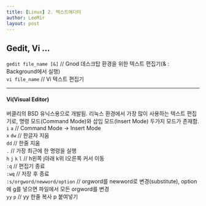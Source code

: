 ```yaml
---
title: [Linux] 2. 텍스트에디터
author: LeeMir
layout: post
---
```


## Gedit, Vi ...
`gedit file_name [&]` // Gnod 데스크탑 환경을 위한 텍스트 편집기(& : Background에서 실행)<br>
`vi file_name` // Vi 텍스트 편집기
- - -

#### Vi(Visual Editor)
버클리의 BSD 유닉스용으로 개발됨. 리눅스 환경에서 가장 많이 사용하는 텍스트 편집기로, 명령 모드(Command Mode)와 삽입 모드(Insert Mode) 두가지 모드가 존재함.<br>
`i` `a` // Command Mode -> Insert Mode<br>
`x` `dw` // 한글자 지움<br>
`dd` // 한줄 지움<br>
`.` // 가장 최근에 한 명령을 실행<br>
`h` `j` `k` `l` // h왼쪽 j아래 k위 l오른쪽 커서 이동<br>
`:q` // 편집기 종료<br>
`:wq` // 저장 후 종료<br>
`:s/orgword/newword/option` // orgword를 newword로 변경(substitute), option에 g를 넣으면 파일에서 모든 orgword를 변경<br>
`yy` `p` // yy 한줄 복사 p 붙여넣기<br>